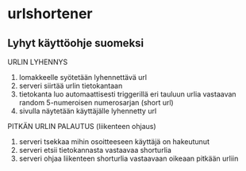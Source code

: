 # urlshortener

## Lyhyt käyttöohje suomeksi

URLIN LYHENNYS
1) lomakkeelle syötetään lyhennettävä url
2) serveri siirtää urlin tietokantaan
3) tietokanta luo automaattisesti triggerillä eri tauluun urlia vastaavan random 5-numeroisen numerosarjan (short url)
4) sivulla näytetään käyttäjälle lyhennetty url

PITKÄN URLIN PALAUTUS (liikenteen ohjaus)
1) serveri tsekkaa mihin osoitteeseen käyttäjä on hakeutunut
2) serveri etsii tietokannasta vastaavaa shorturlia
3) serveri ohjaa liikenteen shorturlia vastaavaan oikeaan pitkään urliin
